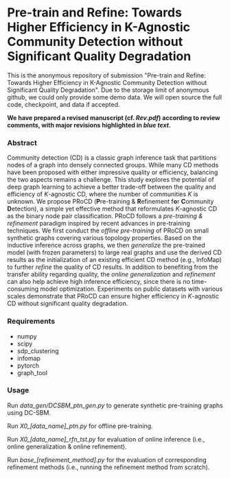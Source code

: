 # Pre-train and Refine: Towards Higher Efficiency in K-Agnostic Community Detection without Significant Quality Degradation

This is the anonymous repository of submission "Pre-train and Refine: Towards Higher Efficiency in K-Agnostic Community Detection without Significant Quality Degradation". Due to the storage limit of anonymous github, we could only provide some demo data. We will open source the full code, checkpoint, and data if accepted.

**We have prepared a revised manuscript (cf. *Rev.pdf*) according to review comments, with major revisions highlighted in *blue text*.**

### Abstract
Community detection (CD) is a classic graph inference task that partitions nodes of a graph into densely connected groups. While many CD methods have been proposed with either impressive quality or efficiency, balancing the two aspects remains a challenge. This study explores the potential of deep graph learning to achieve a better trade-off between the quality and efficiency of *K*-agnostic CD, where the number of communities *K* is unknown. We propose PRoCD (**P**re-training & **R**efinement f**o**r **C**ommunity **D**etection), a simple yet effective method that reformulates *K*-agnostic CD as the binary node pair classification. PRoCD follows a *pre-training & refinement* paradigm inspired by recent advances in pre-training techniques. We first conduct the *offline pre-training* of PRoCD on small synthetic graphs covering various topology properties. Based on the inductive inference across graphs, we then *generalize* the pre-trained model (with frozen parameters) to large real graphs and use the derived CD results as the initialization of an existing efficient CD method (e.g., InfoMap) to further *refine* the quality of CD results. In addition to benefiting from the transfer ability regarding quality, the *online generalization* and *refinement* can also help achieve high inference efficiency, since there is no time-consuming model optimization. Experiments on public datasets with various scales demonstrate that PRoCD can ensure higher efficiency in *K*-agnostic CD without significant quality degradation.

### Requirements
* numpy
* scipy
* sdp_clustering
* infomap
* pytorch
* graph_tool

### Usage

Run *data_gen/DCSBM_ptn_gen.py* to generate synthetic pre-training graphs using DC-SBM.

Run *X0_[data_name]_ptn.py* for offline pre-training.

Run *X0_[data_name]_rfn_tst.py* for evaluation of online inference (i.e., online generalization & online refinement).

Run *base_[refinement_method].py* for the evaluation of corresponding refinement methods (i.e., running the refinement method from scratch).
